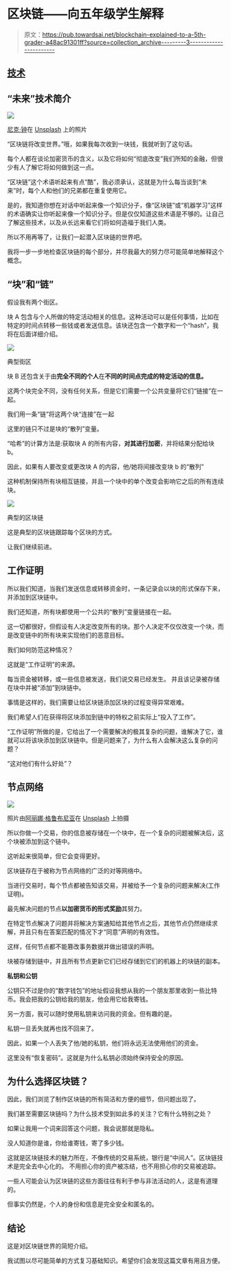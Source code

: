 # 区块链——向五年级学生解释

> 原文：<https://pub.towardsai.net/blockchain-explained-to-a-5th-grader-a48ac91301ff?source=collection_archive---------3----------------------->

## [技术](https://towardsai.net/p/category/technology)

## “未来”技术简介

![](img/7668846066dd3917c83c95db19f84197.png)

[尼克·钟](https://unsplash.com/@nick604?utm_source=medium&utm_medium=referral)在 [Unsplash](https://unsplash.com?utm_source=medium&utm_medium=referral) 上的照片

“区块链将改变世界。”哦，如果我每次收到一块钱，我就听到了这句话。

每个人都在谈论加密货币的含义，以及它将如何“彻底改变”我们所知的金融，但很少有人了解它将如何做到这一点。

“区块链”这个术语听起来有点“酷”，我必须承认，这就是为什么每当谈到“未来”时，每个人和他们的兄弟都在重复使用它。

是的，我知道你想在对话中听起来像一个知识分子，像“区块链”或“机器学习”这样的术语确实让你听起来像一个知识分子。但是仅仅知道这些术语是不够的。让自己了解这些技术，以及从长远来看它们将如何造福于我们人类。

所以不用再等了，让我们一起潜入区块链的世界吧。

我将一步一步地检查区块链的每个部分，并尽我最大的努力尽可能简单地解释这个概念。

## “块”和“链”

假设我有两个街区。

块 A 包含与个人所做的特定活动相关的信息。这种活动可以是任何事情，比如在特定的时间点转移一些钱或者发送信息。该块还包含一个数字和一个“hash”，我将在后面详细介绍。

![](img/fcc1dc523d5beac1cc502cba749863d2.png)

典型街区

块 B 还包含关于由**完全不同的个人**在**不同的时间点完成的特定活动的信息。**

这两个块完全不同，没有任何关系，但是它们需要一个公共变量将它们“链接”在一起。

我们用一条“链”将这两个块“连接”在一起

这里的链只不过是块的“散列”变量。

“哈希”的计算方法是:获取块 A 的所有内容，**对其进行加密**，并将结果分配给块 b。

因此，如果有人要改变或更改块 A 的内容，他/她将间接改变块 b 的“散列”

这种机制保持所有块相互链接，并且一个块中的单个改变会影响它之后的所有连续块。

![](img/df4dd75f67836e56b448f36a449cae4a.png)

典型的区块链

这是典型的区块链跟踪每个区块的方式。

让我们继续前进。

## 工作证明

所以我们知道，当我们发送信息或转移资金时，一条记录会以块的形式保存下来，并添加到区块链中。

我们还知道，所有块都使用一个公共的“散列”变量链接在一起。

这一切都很好，但假设有人决定改变所有的块。那个人决定不仅仅改变一个块，而是改变链中的所有块来实现他们的恶意目标。

我们如何防范这种情况？

这就是“工作证明”的来源。

每当资金被转移，或一些信息被发送，我们说交易已经发生。
并且该记录被存储在块中并被“添加”到块链中。

事情是这样的，我们需要让给区块链添加区块的过程变得异常艰难。

我们希望人们在获得将区块添加到链中的特权之前实际上“投入了工作”。

“工作证明”所做的是，它给出了一个需要解决的极其复杂的问题，谁解决了它，谁就可以将该块添加到区块链中。但是问题来了，为什么有人会解决这么复杂的问题？

“这对他们有什么好处”？

## 节点网络

![](img/b39a9e4b33671a8963e54b74fd826297.png)

照片由[阿丽娜·格鲁布尼亚](https://unsplash.com/@alinnnaaaa?utm_source=medium&utm_medium=referral)在 [Unsplash](https://unsplash.com?utm_source=medium&utm_medium=referral) 上拍摄

所以你做一个交易，你的信息被存储在一个块中，在一个复杂的问题被解决后，这个块被添加到这个链中。

这听起来很简单，但它会变得更好。

区块链存在于被称为节点网络的广泛的对等网络中。

当进行交易时，每个节点都被告知该交易，并被给予一个复杂的问题来解决(工作证明)。

最先解决问题的节点**以加密货币的形式奖励**其努力。

在特定节点解决了问题并将解决方案通知给其他节点之后，其他节点仍然继续求解，并且只有在答案匹配的情况下才“同意”声明的有效性。

这样，任何节点都不能篡改事务数据并做出错误的声明。

块被存储到链中，并且所有节点更新它们已经存储到它们的机器上的块链的副本。

**私钥和公钥**

公钥只不过是你的“数字钱包”的地址假设我想从我的一个朋友那里收到一些比特币。我会把我的公钥给我的朋友，他会用它给我寄钱。

另一方面，我可以随时使用私钥来访问我的资金。但有趣的是。

私钥一旦丢失就再也找不回来了。

因此，如果一个人丢失了他/她的私钥，他们将永远无法使用他们的资金。

这里没有“恢复密码”。这就是为什么私钥必须始终保持安全的原因。

## **为什么选择区块链？**

因此，我们浏览了制作区块链的所有简洁和方便的细节，但问题出现了。

我们甚至需要区块链吗？为什么技术受到如此多的关注？它有什么特别之处？

如果让我用一个词来回答这个问题，我会说那就是隐私。

没人知道你是谁，你给谁寄钱，寄了多少钱。

这就是区块链技术的魅力所在，不像传统的交易系统，银行是“中间人”。区块链技术是完全去中心化的。
不用担心你的资产被冻结，也不用担心你的交易被追踪。

一些人可能会认为区块链的这些方面往往有利于参与非法活动的人，这是有道理的。

但事实仍然是，个人的身份和信息是完全安全和匿名的。

## **结论**

这是对区块链世界的简短介绍。

我试图以尽可能简单的方式复习基础知识。希望你们会发现这篇文章有用且方便。